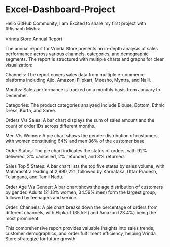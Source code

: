 # Excel-Dashboard-Project
Hello GitHub Community, I am Excited to share my first project with #Rishabh Mishra

Vrinda Store Annual Report

The annual report for Vrinda Store presents an in-depth analysis of sales performance across various channels, categories, and demographic segments. The report is structured with multiple charts and graphs for clear visualization:

Channels: The report covers sales data from multiple e-commerce platforms including Ajio, Amazon, Flipkart, Meesho, Myntra, and Nalli.

Months: Sales performance is tracked on a monthly basis from January to December.

Categories: The product categories analyzed include Blouse, Bottom, Ethnic Dress, Kurta, and Saree.

Orders V/s Sales: A bar chart displays the sum of sales amount and the count of order IDs across different months.

Men V/s Women: A pie chart shows the gender distribution of customers, with women constituting 64% and men 36% of the customer base.

Order Status: The pie chart indicates the status of orders, with 92% delivered, 3% cancelled, 2% refunded, and 3% returned.

Sales Top 5 States: A bar chart lists the top five states by sales volume, with Maharashtra leading at 2,990,221, followed by Karnataka, Uttar Pradesh, Telangana, and Tamil Nadu.

Order Age V/s Gender: A bar chart shows the age distribution of customers by gender. Adults (21.13% women, 34.59% men) form the largest group, followed by teenagers and seniors.

Order: Channels: A pie chart breaks down the percentage of orders from different channels, with Flipkart (35.5%) and Amazon (23.4%) being the most prominent.

This comprehensive report provides valuable insights into sales trends, customer demographics, and order fulfillment efficiency, helping Vrinda Store strategize for future growth.
